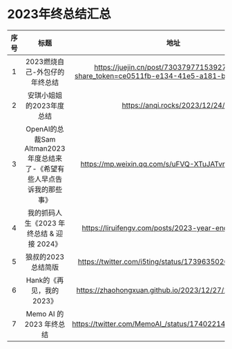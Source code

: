 # 2023年终总结汇总

| 序号 | 标题 | 地址 |
| :----:| :----:  | :----: |
| 1 | 2023燃烧自己-外包仔的年终总结 | https://juejin.cn/post/7303797715392708660?share_token=ce0511fb-e134-41e5-a181-b0782347fe2d |
| 2 | 安琪小姐姐的2023年度总结 | https://anqi.rocks/2023/12/24/ |
| 3 | OpenAI的总裁Sam Altman2023年度总结来了-《希望有些人早点告诉我的那些事》 |https://mp.weixin.qq.com/s/uFVQ-XTuJATvnoxW-RXufQ |
| 4 | 我的抓码人生《2023 年终总结 & 迎接 2024》 | https://liruifengv.com/posts/2023-year-end-summary/ |
| 5 | 狼叔的2023总结简版 | https://twitter.com/i5ting/status/1739635026118287436 |
| 6 | Hank的《再见，我的2023》 | https://zhaohongxuan.github.io/2023/12/27/2023-review/ |
| 7 | Memo AI 的 2023 年终总结 | https://twitter.com/MemoAI_/status/1740221445031284792 |
